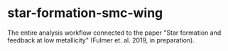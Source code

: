 # star-formation-smc-wing
The entire analysis workflow connected to the paper "Star formation and feedback at low metallicity" (Fulmer et. al. 2019, in preparation).

